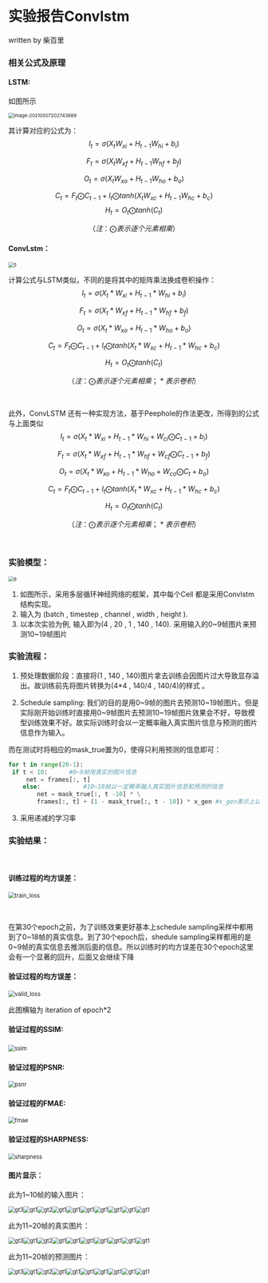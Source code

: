 # 实验报告Convlstm

written by 柴百里



### 相关公式及原理



#### LSTM:



如图所示

<img src="https://github.com/Monaco12138/my_convlstm/blob/master/photo/image-20210507202743689.png" alt="image-20210507202743689" style="zoom: 67%;" />



其计算对应的公式为：
$$
I_t = \sigma( X_t W_{xi} + H_{t-1}W_{hi} + b_i  )
$$

$$
F_t = \sigma( X_t W_{xf} + H_{t-1}W_{hf} + b_f  )
$$

$$
O_t = \sigma( X_t W_{xo} + H_{t-1}W_{ho} + b_o  )
$$

$$
C_t = F_t\bigodot C_{t-1} + I_t \bigodot tanh( X_t W_{xc} + H_{t-1}W_{hc} + b_c  )
$$
$$
H_t = O_t\bigodot tanh(C_t)
$$


$$
（注：\bigodot 表示逐个元素相乘）
$$


#### ConvLstm：



<img src="D:\Desktop\大三下\Lab\ReportLstm\5.png" alt="5" style="zoom:67%;" />



计算公式与LSTM类似，不同的是将其中的矩阵乘法换成卷积操作：
$$
I_t = \sigma( X_t* W_{xi} + H_{t-1}*W_{hi} + b_i  )
$$

$$
F_t = \sigma( X_t *W_{xf} + H_{t-1}*W_{hf} + b_f  )
$$

$$
O_t = \sigma( X_t* W_{xo} + H_{t-1}*W_{ho} + b_o  )
$$

$$
C_t = F_t\bigodot C_{t-1} + I_t \bigodot tanh( X_t *W_{xc} + H_{t-1}*W_{hc} + b_c  )
$$

$$
H_t = O_t\bigodot tanh(C_t)
$$

$$
（注：\bigodot 表示逐个元素相乘 ；*表示卷积）
$$

​				



此外，ConvLSTM 还有一种实现方法，基于Peephole的作法更改，所得到的公式与上面类似
$$
I_t = \sigma( X_t* W_{xi} + H_{t-1}*W_{hi} + W_{ci}\bigodot C_{t-1}+ b_i  )
$$

$$
F_t = \sigma( X_t *W_{xf} + H_{t-1}*W_{hf} + W_{cf}\bigodot C_{t-1} + b_f  )
$$

$$
O_t = \sigma( X_t* W_{xo} + H_{t-1}*W_{ho} + W_{co}\bigodot C_{t}+ b_o  )
$$

$$
C_t = F_t\bigodot C_{t-1} + I_t \bigodot tanh( X_t *W_{xc} + H_{t-1}*W_{hc} + b_c  )
$$

$$
H_t = O_t\bigodot tanh(C_t)
$$

$$
（注：\bigodot 表示逐个元素相乘 ；*表示卷积）
$$

​		

### 实验模型：



<img src="D:\Desktop\大三下\Lab\ReportLstm\6.png" alt="6" style="zoom:67%;" />



1. 如图所示，采用多层循环神经网络的框架，其中每个Cell 都是采用Convlstm结构实现。
2. 输入为 (batch , timestep , channel , width , height ).
3. 以本次实验为例, 输入即为(4 , 20 , 1 , 140 , 140). 采用输入的0~9帧图片来预测10~19帧图片



### 实验流程：

1.  预处理数据阶段：直接将(1 , 140 , 140)图片拿去训练会因图片过大导致显存溢出。故训练前先将图片转换为(4*4 , 140/4 , 140/4)的样式 。

   

2.  Schedule sampling:  我们的目的是用0~9帧的图片去预测10~19帧图片。但是实际刚开始训练时直接用0~9帧图片去预测10~19帧图片效果会不好，导致模型训练效果不好。故实际训练时会以一定概率融入真实图片信息与预测的图片信息作为输入。

   而在测试时将相应的mask_true置为0，使得只利用预测的信息即可：
   
   ```python
   for t in range(20-1):
   	if t < 10:		#0~9帧用真实的图片信息
       	net = frames[:, t] 
       else:			#10~18帧以一定概率融入真实图片信息和预测的信息
           net = mask_true[:, t -10] * \
           frames[:, t] + (1 - mask_true[:, t - 10]) * x_gen #x_gen表示上以帧预测的图片
   ```



3. 采用递减的学习率







### 实验结果：

​	

#### 训练过程的均方误差：

<img src="D:\Desktop\大三下\Lab\my_convlstm_Tianhe\radarResult\loss\test\loss.png" alt="train_loss" style="zoom: 80%;" />

​	

在第30个epoch之前，为了训练效果更好基本上schedule sampling采样中都用到了0~18帧的真实信息。到了30个epoch后，shedule sampling采样都用的是0~9帧的真实信息去推测后面的信息。所以训练时的均方误差在30个epoch这里会有一个显著的回升，后面又会继续下降



#### 验证过程的均方误差：

<img src="D:\Desktop\大三下\Lab\my_convlstm_Tianhe\radarResult\loss\test\valid_loss.png" alt="valid_loss" style="zoom:80%;" />

此图横轴为 iteration of epoch*2



#### 验证过程的SSIM:

​	<img src="D:\Desktop\大三下\Lab\my_convlstm_Tianhe\radarResult\loss\test\ssim.png" alt="ssim" style="zoom:80%;" />



#### 验证过程的PSNR:

<img src="D:\Desktop\大三下\Lab\my_convlstm_Tianhe\radarResult\loss\test\psnr.png" alt="psnr" style="zoom:80%;" />



#### 验证过程的FMAE:

<img src="D:\Desktop\大三下\Lab\my_convlstm_Tianhe\radarResult\loss\test\fmae.png" alt="fmae" style="zoom:80%;" />



#### 验证过程的SHARPNESS:

<img src="D:\Desktop\大三下\Lab\my_convlstm_Tianhe\radarResult\loss\test\sharpness.png" alt="sharpness" style="zoom:80%;" />



#### 图片显示： 



此为1~10帧的输入图片：

<img src="D:\Desktop\大三下\Lab\my_convlstm_Tianhe\radarResult\results\test\60\10\gt1.png" alt="gt3" style="zoom:80%;" /><img src="D:\Desktop\大三下\Lab\my_convlstm_Tianhe\radarResult\results\test\60\10\gt2.png" alt="gt1" style="zoom: 80%;" /><img src="D:\Desktop\大三下\Lab\my_convlstm_Tianhe\radarResult\results\test\60\10\gt3.png" alt="gt2" style="zoom:80%;" /><img src="D:\Desktop\大三下\Lab\my_convlstm_Tianhe\radarResult\results\test\60\10\gt4.png" alt="gt1" style="zoom: 80%;" /><img src="D:\Desktop\大三下\Lab\my_convlstm_Tianhe\radarResult\results\test\60\10\gt5.png" alt="gt1" style="zoom: 80%;" /><img src="D:\Desktop\大三下\Lab\my_convlstm_Tianhe\radarResult\results\test\60\10\gt6.png" alt="gt1" style="zoom: 80%;" /><img src="D:\Desktop\大三下\Lab\my_convlstm_Tianhe\radarResult\results\test\60\10\gt7.png" alt="gt1" style="zoom: 80%;" /><img src="D:\Desktop\大三下\Lab\my_convlstm_Tianhe\radarResult\results\test\60\10\gt8.png" alt="gt1" style="zoom: 80%;" /><img src="D:\Desktop\大三下\Lab\my_convlstm_Tianhe\radarResult\results\test\60\10\gt9.png" alt="gt1" style="zoom: 80%;" /><img src="D:\Desktop\大三下\Lab\my_convlstm_Tianhe\radarResult\results\test\60\10\gt10.png" alt="gt1" style="zoom: 80%;" />





此为11~20帧的真实图片：

<img src="D:\Desktop\大三下\Lab\my_convlstm_Tianhe\radarResult\results\test\60\10\gt11.png" alt="gt3" style="zoom:80%;" /><img src="D:\Desktop\大三下\Lab\my_convlstm_Tianhe\radarResult\results\test\60\10\gt12.png" alt="gt1" style="zoom: 80%;" /><img src="D:\Desktop\大三下\Lab\my_convlstm_Tianhe\radarResult\results\test\60\10\gt13.png" alt="gt2" style="zoom:80%;" /><img src="D:\Desktop\大三下\Lab\my_convlstm_Tianhe\radarResult\results\test\60\10\gt14.png" alt="gt1" style="zoom: 80%;" /><img src="D:\Desktop\大三下\Lab\my_convlstm_Tianhe\radarResult\results\test\60\10\gt15.png" alt="gt1" style="zoom: 80%;" /><img src="D:\Desktop\大三下\Lab\my_convlstm_Tianhe\radarResult\results\test\60\10\gt16.png" alt="gt1" style="zoom: 80%;" /><img src="D:\Desktop\大三下\Lab\my_convlstm_Tianhe\radarResult\results\test\60\10\gt17.png" alt="gt1" style="zoom: 80%;" /><img src="D:\Desktop\大三下\Lab\my_convlstm_Tianhe\radarResult\results\test\60\10\gt18.png" alt="gt1" style="zoom: 80%;" /><img src="D:\Desktop\大三下\Lab\my_convlstm_Tianhe\radarResult\results\test\60\10\gt19.png" alt="gt1" style="zoom: 80%;" /><img src="D:\Desktop\大三下\Lab\my_convlstm_Tianhe\radarResult\results\test\60\10\gt20.png" alt="gt1" style="zoom: 80%;" />





此为11~20帧的预测图片：

<img src="D:\Desktop\大三下\Lab\my_convlstm_Tianhe\radarResult\results\test\60\10\pd11.png" alt="gt3" style="zoom:80%;" /><img src="D:\Desktop\大三下\Lab\my_convlstm_Tianhe\radarResult\results\test\60\10\pd12.png" alt="gt1" style="zoom: 80%;" /><img src="D:\Desktop\大三下\Lab\my_convlstm_Tianhe\radarResult\results\test\60\10\pd13.png" alt="gt2" style="zoom:80%;" /><img src="D:\Desktop\大三下\Lab\my_convlstm_Tianhe\radarResult\results\test\60\10\pd14.png" alt="gt1" style="zoom: 80%;" /><img src="D:\Desktop\大三下\Lab\my_convlstm_Tianhe\radarResult\results\test\60\10\pd15.png" alt="gt1" style="zoom: 80%;" /><img src="D:\Desktop\大三下\Lab\my_convlstm_Tianhe\radarResult\results\test\60\10\pd16.png" alt="gt1" style="zoom: 80%;" /><img src="D:\Desktop\大三下\Lab\my_convlstm_Tianhe\radarResult\results\test\60\10\pd17.png" alt="gt1" style="zoom: 80%;" /><img src="D:\Desktop\大三下\Lab\my_convlstm_Tianhe\radarResult\results\test\60\10\pd18.png" alt="gt1" style="zoom: 80%;" /><img src="D:\Desktop\大三下\Lab\my_convlstm_Tianhe\radarResult\results\test\60\10\pd19.png" alt="gt1" style="zoom: 80%;" /><img src="D:\Desktop\大三下\Lab\my_convlstm_Tianhe\radarResult\results\test\60\10\pd20.png" alt="gt1" style="zoom: 80%;" />









